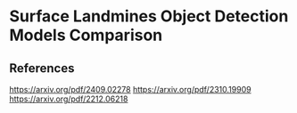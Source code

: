 # Surface Landmines Object Detection Models Comparison




## References

https://arxiv.org/pdf/2409.02278
https://arxiv.org/pdf/2310.19909
https://arxiv.org/pdf/2212.06218
